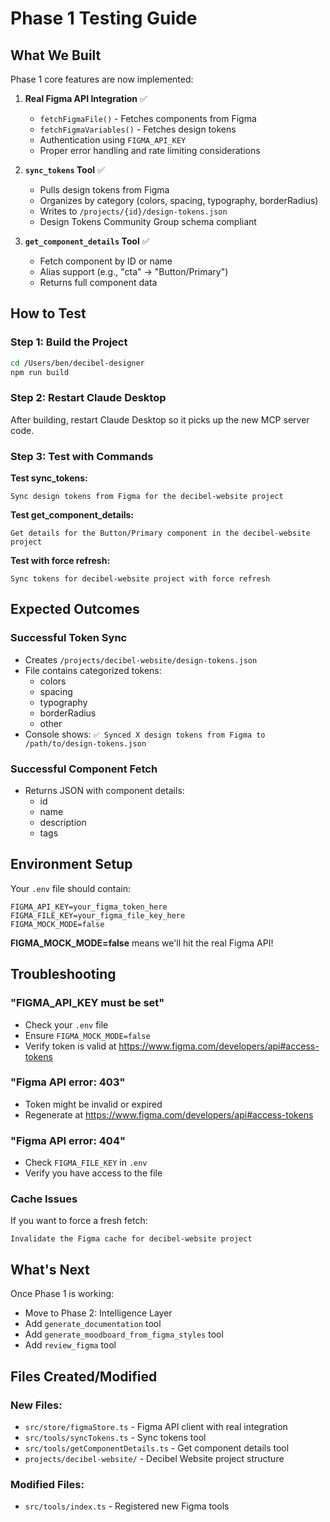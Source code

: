 # Phase 1 Testing Guide

## What We Built

Phase 1 core features are now implemented:

1. **Real Figma API Integration** ✅
   - `fetchFigmaFile()` - Fetches components from Figma
   - `fetchFigmaVariables()` - Fetches design tokens
   - Authentication using `FIGMA_API_KEY`
   - Proper error handling and rate limiting considerations

2. **`sync_tokens` Tool** ✅
   - Pulls design tokens from Figma
   - Organizes by category (colors, spacing, typography, borderRadius)
   - Writes to `/projects/{id}/design-tokens.json`
   - Design Tokens Community Group schema compliant

3. **`get_component_details` Tool** ✅
   - Fetch component by ID or name
   - Alias support (e.g., "cta" → "Button/Primary")
   - Returns full component data

## How to Test

### Step 1: Build the Project
```bash
cd /Users/ben/decibel-designer
npm run build
```

### Step 2: Restart Claude Desktop
After building, restart Claude Desktop so it picks up the new MCP server code.

### Step 3: Test with Commands

**Test sync_tokens:**
```
Sync design tokens from Figma for the decibel-website project
```

**Test get_component_details:**
```
Get details for the Button/Primary component in the decibel-website project
```

**Test with force refresh:**
```
Sync tokens for decibel-website project with force refresh
```

## Expected Outcomes

### Successful Token Sync
- Creates `/projects/decibel-website/design-tokens.json`
- File contains categorized tokens:
  - colors
  - spacing
  - typography
  - borderRadius
  - other
- Console shows: `✅ Synced X design tokens from Figma to /path/to/design-tokens.json`

### Successful Component Fetch
- Returns JSON with component details:
  - id
  - name
  - description
  - tags

## Environment Setup

Your `.env` file should contain:
```
FIGMA_API_KEY=your_figma_token_here
FIGMA_FILE_KEY=your_figma_file_key_here
FIGMA_MOCK_MODE=false
```

**FIGMA_MOCK_MODE=false** means we'll hit the real Figma API!

## Troubleshooting

### "FIGMA_API_KEY must be set"
- Check your `.env` file
- Ensure `FIGMA_MOCK_MODE=false`
- Verify token is valid at https://www.figma.com/developers/api#access-tokens

### "Figma API error: 403"
- Token might be invalid or expired
- Regenerate at https://www.figma.com/developers/api#access-tokens

### "Figma API error: 404"
- Check `FIGMA_FILE_KEY` in `.env`
- Verify you have access to the file

### Cache Issues
If you want to force a fresh fetch:
```
Invalidate the Figma cache for decibel-website project
```

## What's Next

Once Phase 1 is working:
- Move to Phase 2: Intelligence Layer
- Add `generate_documentation` tool
- Add `generate_moodboard_from_figma_styles` tool
- Add `review_figma` tool

## Files Created/Modified

### New Files:
- `src/store/figmaStore.ts` - Figma API client with real integration
- `src/tools/syncTokens.ts` - Sync tokens tool
- `src/tools/getComponentDetails.ts` - Get component details tool
- `projects/decibel-website/` - Decibel Website project structure

### Modified Files:
- `src/tools/index.ts` - Registered new Figma tools
